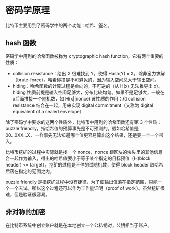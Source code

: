 # 密码学原理

比特币主要用到了密码学中的两个功能：哈希、签名。

## hash 函数

密码学中用到的哈希函数被称为 cryptographic hash function，它有两个重要的性质：

* collision resistance：给出 X 很难找到 Y，使得 Hash(Y) = X，除非蛮力求解（brute-force）。哈希碰撞是不可避免的，因为输入空间总大于输出空间。
* hiding：哈希函数的计算过程是单向的，不可逆的（从 H(x) 无法推导出 x）。hiding 性质前提是输入空间足够大，分布比较均匀。如果不是足够大，一般在 x后面拼接一个随机数，如 H(x||nonce)
  该性质的作用：和 collision resistance 结合在一起，用来实现 digital commitment（又称为 digital equivalent of a sealed envelope）

除了密码学中要求的这两个性质外，比特币中用到的哈希函数还有第 3 个性质：puzzle friendly，指哈希值的预算事先是不可预测的。假如哈希值是 00...0XX...X，一样事先无法知道哪个值更容易算出这个结果，还是要一个一个带入。

比特币挖矿的过程中实际就是找一个 nonce，nonce 跟区块的块头里的其他信息合一起作为输入，得出的哈希值要小于等于某个指定的目标预值（H(block header) <= target），挖矿的过程是不停的试随机数，使得 block header 取哈希后落在指定的范围之内。

puzzle friendly 是指挖矿过程中没有捷径，为了使输出值落在指定范围，只能一个一个去试。所以这个过程还可以作为工作量证明（proof of work）。虽然挖矿很难，但是验证很容易。

## 非对称的加密

在比特币系统中创立账户就是在本地创立一个公私钥对，公钥相当于账户。